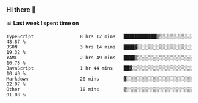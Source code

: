 ### Hi there 👋

<!--
**DBvc/DBvc** is a ✨ _special_ ✨ repository because its `README.md` (this file) appears on your GitHub profile.

Here are some ideas to get you started:

- 🔭 I’m currently working on ...
- 🌱 I’m currently learning ...
- 👯 I’m looking to collaborate on ...
- 🤔 I’m looking for help with ...
- 💬 Ask me about ...
- 📫 How to reach me: ...
- 😄 Pronouns: ...
- ⚡ Fun fact: ...
-->

📊 **Last week I spent time on**
<!--START_SECTION:waka-->

```text
TypeScript                 8 hrs 12 mins   ████████████▒░░░░░░░░░░░░   48.87 %
JSON                       3 hrs 14 mins   ████▓░░░░░░░░░░░░░░░░░░░░   19.32 %
YAML                       2 hrs 49 mins   ████▒░░░░░░░░░░░░░░░░░░░░   16.78 %
JavaScript                 1 hr 44 mins    ██▓░░░░░░░░░░░░░░░░░░░░░░   10.40 %
Markdown                   20 mins         ▓░░░░░░░░░░░░░░░░░░░░░░░░   02.07 %
Other                      10 mins         ▒░░░░░░░░░░░░░░░░░░░░░░░░   01.08 %
```

<!--END_SECTION:waka-->
